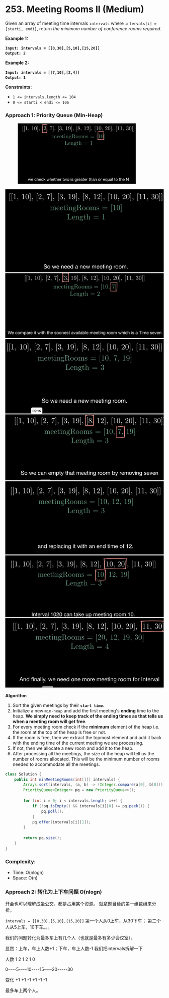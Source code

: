 # 253. Meeting Rooms II (Medium)

Given an array of meeting time intervals `intervals` where `intervals[i] = [starti, endi]`, return _the minimum number of conference rooms required_.

**Example 1:**

<pre><code><strong>Input: intervals = [[0,30],[5,10],[15,20]]
</strong><strong>Output: 2
</strong></code></pre>

**Example 2:**

<pre><code><strong>Input: intervals = [[7,10],[2,4]]
</strong><strong>Output: 1
</strong></code></pre>

**Constraints:**

* `1 <= intervals.length <= 104`
* `0 <= starti < endi <= 106`



### Approach 1: Priority Queue (Min-Heap)

<div align="left">

<figure><img src="../../../.gitbook/assets/image (10).png" alt="" width="375"><figcaption></figcaption></figure>

</div>

![](<../../../.gitbook/assets/image (11).png>)![](<../../../.gitbook/assets/image (12).png>)![](<../../../.gitbook/assets/image (13).png>)![](<../../../.gitbook/assets/image (14).png>)![](<../../../.gitbook/assets/image (15).png>)![](<../../../.gitbook/assets/image (16).png>)![](<../../../.gitbook/assets/image (17).png>)



**Algorithm**

1. Sort the given meetings by their **`start time`**.
2. Initialize a new `min-heap` and add the first meeting's **ending** time to the heap. **We simply need to keep track of the ending times as that tells us when a meeting room will get free**.
3. For every meeting room check if the **minimum** element of the heap i.e. the room at the top of the heap is free or not.
4. If the room is free, then we extract the topmost element and add it back with the ending time of the current meeting we are processing.
5. If not, then we allocate a new room and add it to the heap.
6. After processing all the meetings, the size of the heap will tell us the number of rooms allocated. This will be the minimum number of rooms needed to accommodate all the meetings.

```java
class Solution {
    public int minMeetingRooms(int[][] intervals) {
        Arrays.sort(intervals, (a, b) -> (Integer.compare(a[0], b[0])));
        PriorityQueue<Integer> pq = new PriorityQueue<>();

        for (int i = 0; i < intervals.length; i++) {
            if (!pq.isEmpty() && intervals[i][0] >= pq.peek()) {
                pq.poll();
            }
            pq.offer(intervals[i][1]);
        }

        return pq.size();
    }
}
```

### Complexity:

* Time: O(nlogn)
* Space: O(n)



### Approach 2: 转化为上下车问题 O(nlogn)&#x20;

开会也可以理解成坐公交，都是占用某个资源。 就拿题目给的第一组数组来分析。

`intervals = [[0,30],[5,10],[15,20]]` 第一个人从0上车，从30下车； 第二个人从5上车，10下车。。。

我们的问题转化为最多车上有几个人（也就是最多有多少会议室）。

显然：上车，车上人数+1；下车，车上人数-1 我们把intervals拆解一下

人数 1       2        1         2         1           0&#x20;

&#x20;        0----5----10----15----20-----30&#x20;

变化 +1     +1      -1       +1       -1          -1&#x20;

最多车上两个人。

